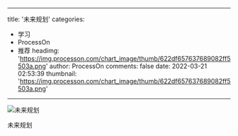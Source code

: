 
---
title: '未来规划'
categories: 
 - 学习
 - ProcessOn
 - 推荐
headimg: 'https://img.processon.com/chart_image/thumb/622df657637689082ff5503a.png'
author: ProcessOn
comments: false
date: 2022-03-21 02:53:39
thumbnail: 'https://img.processon.com/chart_image/thumb/622df657637689082ff5503a.png'
---

<div>   
<img class="thumb" alt="未来规划" src="https://img.processon.com/chart_image/thumb/622df657637689082ff5503a.png" referrerpolicy="no-referrer">
<p>未来规划</p>  
</div>
            